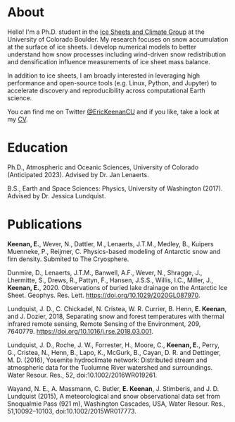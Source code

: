 # About
Hello! I'm a Ph.D. student in the [Ice Sheets and Climate Group](https://www.colorado.edu/lab/icesheetclimate/) at the University of Colorado Boulder.  My research focuses on snow accumulation at the surface of ice sheets. I develop numerical models to better understand how snow processes including wind-driven snow redistribution and densification influence measurements of ice sheet mass balance.  

In addition to ice sheets, I am broadly interested in leveraging high performance and open-source tools (e.g. Linux, Python, and Jupyter) to accelerate discovery and reproducibility across computational Earth science. 

You can find me on Twitter [@EricKeenanCU](https://twitter.com/EricKeenanCU) and if you like, take a look at my [CV](https://erickeenan.github.io/PDFS/Eric_Keenan_CV.pdf).  

# Education
Ph.D., Atmospheric and Oceanic Sciences, University of Colorado (Anticipated 2023). Advised by Dr. Jan Lenaerts. 

B.S., Earth and Space Sciences: Physics, University of Washington (2017). Advised by Dr. Jessica Lundquist. 

# Publications
**Keenan, E.**, Wever, N., Dattler, M., Lenaerts, J.T.M., Medley, B., Kuipers Muenneke, P., Reijmer, C. Physics-based modeling of Antarctic snow and firn density. Submited to The Cryosphere. 

Dunmire, D., Lenaerts, J.T.M., Banwell, A.F., Wever, N., Shragge, J., Lhermitte, S., Drews, R., Pattyn, F., Hansen, J.S.S., Willis, I.C., Miller, J., **Keenan, E.**, 2020. Observations of buried lake drainage on the Antarctic Ice Sheet. Geophys. Res. Lett. https://doi.org/10.1029/2020GL087970.

Lundquist, J. D., C. Chickadel, N. Cristea, W. R. Currier, B. Henn, **E. Keenan**, and J. Dozier, 2018, Separating snow and forest temperatures with thermal infrared remote sensing, Remote Sensing of the Environment, 209, 7640779. https://doi.org/10.1016/j.rse.2018.03.001.

Lundquist, J. D., Roche, J. W., Forrester, H., Moore, C., **Keenan, E.**, Perry, G., Cristea, N., Henn, B., Lapo, K., McGurk, B., Cayan, D. R. and Dettinger, M. D. (2016), Yosemite hydroclimate network: Distributed stream and atmospheric data for the Tuolumne River watershed and surroundings. Water Resour. Res., 52, doi:10.1002/2016WR019261.

Wayand, N. E., A. Massmann, C. Butler, **E. Keenan**, J. Stimberis, and J. D. Lundquist (2015), A meteorological and snow observational data set from Snoqualmie Pass (921 m), Washington Cascades, USA, Water Resour. Res., 51,10092–10103, doi:10.1002/2015WR017773.
